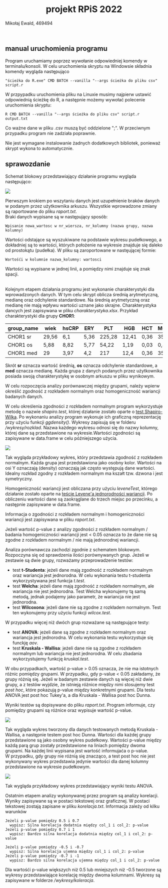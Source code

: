 <h1 align="center"> projekt RPiS 2022 </h1>
Mikołaj Ewald, 469494

&nbsp;<br>

## manual uruchomienia programu

Program uruchamiamy poprzez wywołanie odpowiedniej komendy w terminalu/konsoli. W celu uruchomienia skryptu na Windowsie składnia komendy wygląda następująco 

```
"ścieżka do R.exe" CMD BATCH --vanilla "--args ścieżka do pliku csv" script.r
```
W przpypadku uruchomienia pliku na Linuxie musimy najpierw ustawić odpowiednią ścieżkę do R, a następnie możemy wywołać polecenie uruchomienia skryptu:
```
R CMD BATCH --vanilla "--args ścieżka do pliku csv" script.r output.txt
```
Co ważne dane w pliku .csv muszą być oddzielone ";". W przeciwnym przypadku program nie zadziała poprawnie. 

Nie jest wymagane instalowanie żadnych dodatkowych bibliotek, ponieważ skrypt wykona to automatycznie.

## sprawozdanie
Schemat blokowy przedstawiający działanie programu wygląda następująco: 
<br>

<img src="przykladowe_wykresy/wykres.png"></img>

Pierwszym krokiem po wszytaniu danych jest uzupełnienie braków danych w podanym przez użytkownika arkuszu. Wszystkie wprowadzone zmiany są raportowane do pliku *raport.txt*. <br>
Braki danych wypisane są w następujący sposób:
```
Wpisanie nowa_wartosc w nr_wiersza, nr_kolumny (nazwa grupy, nazwa kolumny)
```
Wartości odstające są wyszukiwane na podstawie wykresu pudełkowego, a dokładniej są to wartości, których położenie na wykresie znajduje się daleko od prostokątu (pudełka). W pliku są zaroportowane w nastęującej formie:
```
Wartośći w kolumnie nazwa_kolumny: wartosci
```
Wartości są wypisane w jednej linii, a pomiędzy nimi znajduje się znak spacji.
<br><br>

Kolejnym etapem działania programu jest wykonanie charakterystyki dla wprowadzonych danych. W tym celu skrypt oblicza średnią arytmetyczną, medianę oraz odchylenie standardowe. Na średnią arytmetyczną oraz medianę nie mają wpływu wartości uznane jako skrajne. Charakterystyka dancych jest zapisywana w pliku *charakterystyka.xlsx*. Przykład charakterystyki dla grupy **CHOR1**:

| group\_name | wiek  | hsCRP | ERY  | PLT    | HGB   | HCT  | MCHC  | MON  | LEU   |
| ----------- | ----- | ----- | ---- | ------ | ----- | ---- | ----- | ---- | ----- |
| CHOR1 sr    | 29,56 | 6,1   | 5,36 | 225,28 | 12,41 | 0,36 | 35,13 | 0,86 | 12,02 |
| CHOR1 os    | 5,88  | 8,82  | 5,77 | 54,22  | 1,19  | 0,03 | 0,88  | 0,29 | 2,58  |
| CHOR1 med   | 29    | 3,97  | 4,2  | 217    | 12,4  | 0,36 | 35,05 | 0,76 | 11,66 |

Skrót **sr** oznacza wartość średnią, **os** oznacza odchylenie standardowe, a **med** oznacza medianę. Każda grupa z danych podanych przez użytkownika posiada swoją charakterystykę w osobnym arkuszu w pliku wynikowym. 

W celu rozpoczęcia analizy porównawczej między grupami, należy wpierw określić zgodność z rozkładem normalnym oraz homogeniczność wariancji badanych danych.

W celu określenia zgodności z rozkładem normalnym program wykorzystuje metodę o nazwie *shapiro.test*, której działanie zostało oparte o [test Shapiro-Wilka](https://pl.wikipedia.org/wiki/Test_Shapiro-Wilka). Po wykonaniu analizy program wykonuje ich graficzną reprezentację przy użyciu funkcji *ggdensity()*. Wykresy zapisują się w folderu */wykresy/rozklad*. Nazwa każdego wykresu odnosi się do nazwy kolumny, której dane są przedstawione na wykresie.Wartości zgodności są zapisywane w data.frame w celu późniejszego użycia. 

<img src="przykladowe_wykresy/rozklad_p.png"></img>

Tak wygląda przykładowy wykres, który przedstawia zgodność z rozkładem normalnym. Każda grupa jest przedstawiona jako osobny kolor. Wartości na osi Y oznaczają (density) oznaczają jak często występują dane wartości. Idealny rozkład zgodny z rozkładem normalnym ma kszałt tzw. dzwona i jest symetryczny. 

Homogeniczność wariancji jest obliczana przy użyciu *leveneTest*, którego działanie zostało oparte na [teście Levene'a jednorodności wariancji](https://pl.wikipedia.org/wiki/Test_Levene%E2%80%99a_jednorodno%C5%9Bci_wariancji). Po obliczeniu wartości dane są zaokrąglane do trzech miejsc po przecinku, a następnie zapisywane w data.frame.

Informacja o zgodności z rozkładem normalnym i homogeniczności wariancji jest zapisywana w pliku *raport.txt*.

Jeżeli wartość p-value z analizy zgodności z rozkładem normalnym / badania homogeniczności wariancji jest < 0.05 oznacza to że dane nie są zgodne z rozkładem normalnym / nie mają jednorodnej wariancji.

Analiza porównawcza zachodzi zgodnie z schematem blokowym. Rozpoczyna się od sprawdzenia ilości porównywanych grup. Jeżeli w zestawie są dwie grupy, rozważamy przeprowadzenie testów:

- test **t-Studenta**: jeżeli dane mają zgodność z rozkładem normalnym oraz wariancja jest jednorodna. W celu wykonania testu t-studenta wykorzystywana jest funkcja *t.test*. 
- test **Welcha**: jeżeli dane mają zgodność z rozkładem normalnym, ale wariancja nie jest jednorodna. Test Welcha wykonujemy tą samą metodą, jednak podajemy jako parametr, że wariancja nie jest jednorodna.
- test **Wilcoxona**: jeżeli dane nie są zgodne z rozkładem normalnym. Test ten wykonujemy przy użyciu funkcji *wilcox.test*.

W przypadku więcej niż dwóch grup rozważane są następujące testy:

- test **ANOVA**: jeżeli dane są zgodne z rozkładem normalnym oraz wariancja jest jednorodna. W celu wykonania testu wykorzystuje się funckję *aov*.
- test **Kruskala - Wallisa**: jeżeli dane nie są zgodne z rozkładem normalnym lub wariancja nie jest jednorodna. W celu zbadania wykorzystujemy funkcję *kruskal.test*.

W obu przypadkach, wartość p-value > 0.05 oznacza, że nie ma istotnych różnic pomiędzy grupami. W przypadku, gdy p-value < 0.05 zakładamy, że grupy różnią się. Jeżeli w badanym zestawie danych są więcej niż dwie grupy, a z testów wyjdzie, że istnieją różnice między nimi stosujemy test *post hoc*, które pokazują p-value między konkretnymi grupami. Dla testu ANOVA jest post hoc Tukey'a, a dla Kruskala - Wallisa post hoc Dunna. 

Wyniki testów są dopisywane do pliku *raport.txt*. Program informuje, czy pomiędzy grupami są różnice oraz wypisuje wartość p-value. 

<img src="przykladowe_wykresy/statystyka_p1.png/"></img>

Tak wygląda wykres tworzony dla danych testowanych metodą Kruskala - Wallisa, a następnie testem post hoc Dunna. Wartości dla każdej grupy przedstawione są jako osobny wykres pudełkowy. Wartości p-value między każdą parą grup zostały przedstawione na liniach pomiędzy dwoma grupami. Na każdej linii wypisana jest wartość informujaća o p-value.<br> 
W przypadku, gdy grupy nie różnią się znacząco, a test post hoc nie jest wykonywany wykres przedstawia jedynie wartości dla danej kolumny przedstawione na wykresie pudełkowym.


<img src="przykladowe_wykresy/statystyka_p2.png/" ></img>

Tak wygląda przykładowy wykres przedstawiający wyniki testu ANOVA. 

Ostatnim etapem analizy wykonywanej przez program są analizy korelacji. Wyniky zapisywane są w postaci tekstowej oraz graficznej. W postaci tekstowej zostają zapisane w pliku *korelacja.txt*. Informacja zależy od kilku warunków

```
Jeżeli p-value pomiędzy 0.5 i 0.7 
  wypisz: Silna korelacja dodatnia między col_1 i col_2: p-value
Jeżeli p-value pomiędzy 0.7 i 1
  wypisz: Bardzo silna korelacja dodatnia między col_1 i col_2: p-value

Jeżeli p-value pomiędzy -0.5 i -0.7 
  wypisz: Silna korelacja ujemna między col_1 i col_2: p-value
Jeżeli p-value pomiędzy -0.7 i -1
  wypisz: Bardzo silna korelacja ujemna między col_1 i col_2: p-value
```

Dla wartośći p-value większych niż 0.5 lub mniejszych niż -0.5 tworzone są wykresy przedstawiające korelację między dwoma kolumnami. Wykresy są zapisywane w folderze */wykresy/koleracja*. 